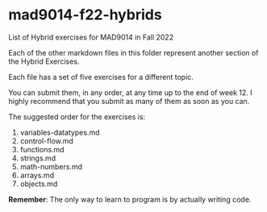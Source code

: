# mad9014-f22-hybrids

List of Hybrid exercises for MAD9014 in Fall 2022

Each of the other markdown files in this folder represent another section of the Hybrid Exercises.

Each file has a set of five exercises for a different topic.

You can submit them, in any order, at any time up to the end of week 12. I highly recommend that you submit as many of them as soon as you can.

The suggested order for the exercises is:

1. variables-datatypes.md
2. control-flow.md
3. functions.md
4. strings.md
5. math-numbers.md
6. arrays.md
7. objects.md

**Remember**: The only way to learn to program is by actually writing code.